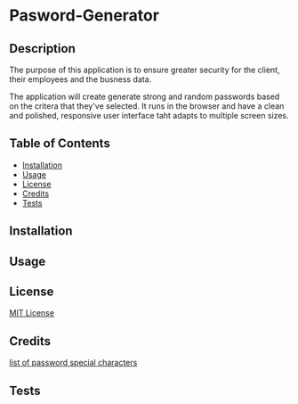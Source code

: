 # Pasword-Generator

## Description
The purpose of this application is to ensure greater security for the client, their employees and the busness data.

The application will create generate strong and random passwords based on the critera that they've selected. It runs in the browser and have a clean and polished, responsive user interface taht adapts to multiple screen sizes.

## Table of Contents
- [Installation](#installation)
- [Usage](#usage)
- [License](#license)
- [Credits](#credits)
- [Tests](#tests)

## Installation

## Usage

## License

[MIT License](https://github.com/victoriamcn/Password-Generator/blob/main/LICENSE)

## Credits

[list of password special characters](https://www.owasp.org/index.php/Password_special_characters)

## Tests